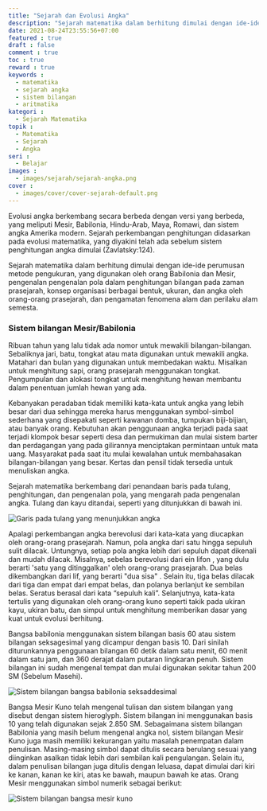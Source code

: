 ```yaml
---
title: "Sejarah dan Evolusi Angka"
description: "Sejarah matematika dalam berhitung dimulai dengan ide-ide perumusan metode pengukuran, yang digunakan oleh orang Babilonia dan Mesir, pengenalan pengenalan pola dalam penghitungan bilangan pada zaman prasejarah, konsep organisasi berbagai bentuk, ukuran, dan angka oleh orang-orang prasejarah, dan pengamatan fenomena alam dan perilaku alam semesta."
date: 2021-08-24T23:55:56+07:00
featured : true
draft : false
comment : true
toc : true
reward : true
keywords : 
  - matematika
  - sejarah angka
  - sistem bilangan
  - aritmatika
kategori : 
  - Sejarah Matematika
topik :
  - Matematika
  - Sejarah
  - Angka
seri : 
  - Belajar
images : 
  - images/sejarah/sejarah-angka.png
cover : 
  - images/cover/cover-sejarah-default.png
---
```


Evolusi angka berkembang secara berbeda dengan versi yang berbeda, yang meliputi Mesir, Babilonia, Hindu-Arab, Maya, Romawi, dan sistem angka Amerika modern. Sejarah perkembangan penghitungan didasarkan pada evolusi matematika, yang diyakini telah ada sebelum sistem penghitungan angka dimulai (Zavlatsky:124).

Sejarah matematika dalam berhitung dimulai dengan ide-ide perumusan metode pengukuran, yang digunakan oleh orang Babilonia dan Mesir, pengenalan pengenalan pola dalam penghitungan bilangan pada zaman prasejarah, konsep organisasi berbagai bentuk, ukuran, dan angka oleh orang-orang prasejarah, dan pengamatan fenomena alam dan perilaku alam semesta.

### Sistem bilangan Mesir/Babilonia
Ribuan tahun yang lalu tidak ada nomor untuk mewakili bilangan-bilangan. Sebaliknya jari, batu, tongkat atau mata digunakan untuk mewakili angka. Matahari dan bulan yang digunakan untuk membedakan waktu. Misalkan untuk menghitung sapi, orang prasejarah menggunakan tongkat. Pengumpulan dan alokasi tongkat untuk menghitung hewan membantu dalam penentuan jumlah hewan yang ada.

Kebanyakan peradaban tidak memiliki kata-kata untuk angka yang lebih besar dari dua sehingga mereka harus menggunakan symbol-simbol sederhana yang disepakati seperti kawanan domba, tumpukan biji-bijian, atau banyak orang. Kebutuhan akan penggunaan angka terjadi pada saat terjadi klompok besar seperti desa dan permukiman dan mulai sistem barter dan perdagangan yang pada gilirannya menciptakan permintaan untuk mata uang. Masyarakat pada saat itu mulai kewalahan untuk membahasakan bilangan-bilangan yang besar. Kertas dan pensil tidak tersedia untuk menuliskan angka.

Sejarah matematika berkembang dari penandaan baris pada tulang, penghitungan, dan pengenalan pola, yang mengarah pada pengenalan angka. Tulang dan kayu ditandai, seperti yang ditunjukkan di bawah ini.

![Garis pada tulang yang menunjukkan angka](https://studycorgi.com/wp-content/uploads/2020/09/108159_1.gif)

Apalagi perkembangan angka berevolusi dari kata-kata yang diucapkan oleh orang-orang prasejarah. Namun, pola angka dari satu hingga sepuluh sulit dilacak. Untungnya, setiap pola angka lebih dari sepuluh dapat dikenali dan mudah dilacak. Misalnya, sebelas berevolusi dari ein lifon , yang dulu berarti 'satu yang ditinggalkan' oleh orang-orang prasejarah. Dua belas dikembangkan dari lif, yang berarti "dua sisa" . Selain itu, tiga belas dilacak dari tiga dan empat dari empat belas, dan polanya berlanjut ke sembilan belas. Seratus berasal dari kata “sepuluh kali”. Selanjutnya, kata-kata tertulis yang digunakan oleh orang-orang kuno seperti takik pada ukiran kayu, ukiran batu, dan simpul untuk menghitung memberikan dasar yang kuat untuk evolusi berhitung. 

Bangsa babilonia menggunakan sistem bilangan basis 60 atau sistem bilangan seksagesimal yang dicampur dengan basis 10. Dari sinilah diturunkannya penggunaan bilangan 60 detik dalam satu menit, 60 menit dalam satu jam, dan 360 derajat dalam putaran lingkaran penuh. Sistem bilangan ini sudah mengenal tempat dan mulai digunakan sekitar tahun 200 SM (Sebelum Masehi). 

![Sistem bilangan bangsa babilonia seksaddesimal](https://teoribilangan.mipa.ugm.ac.id/wp-content/uploads/sites/1300/2020/10/Babilonia-480x331.jpg)

Bangsa Mesir Kuno telah mengenal tulisan dan sistem bilangan yang disebut dengan sistem hieroglyph. Sistem bilangan ini menggunakan basis 10 yang telah digunakan sejak 2.850 SM. Sebagaimana sistem bilangan Babilonia yang masih belum mengenal angka nol, sistem bilangan Mesir Kuno juga masih memiliki kekurangan yaitu masalah penempatan dalam penulisan. Masing-masing simbol dapat ditulis secara berulang sesuai yang diinginkan asalkan tidak lebih dari sembilan kali pengulangan. Selain itu, dalam penulisan bilangan juga ditulis dengan leluasa, dapat dimulai dari kiri ke kanan, kanan ke kiri, atas ke bawah, maupun bawah ke atas. Orang Mesir menggunakan simbol numerik sebagai berikut:

![Sistem bilangan bangsa mesir kuno](https://www.math.wichita.edu/history/Images/num2.gif)